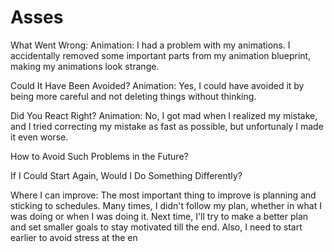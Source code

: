 # Asses

What Went Wrong:
Animation: I had a problem with my animations. I accidentally removed some important parts from my animation blueprint, making my animations look strange.

Could It Have Been Avoided?
Animation: Yes, I could have avoided it by being more careful and not deleting things without thinking.

Did You React Right?
Animation: No, I got mad when I realized my mistake, and I tried correcting my mistake as fast as possible, but unfortunaly I made it even worse.

How to Avoid Such Problems in the Future?

If I Could Start Again, Would I Do Something Differently?

Where I can improve:
The most important thing to improve is planning and sticking to schedules. Many times, I didn't follow my plan, whether in what I was doing or when I was doing it. Next time, I'll try to make a better plan and set smaller goals to stay motivated till the end. Also, I need to start earlier to avoid stress at the en
